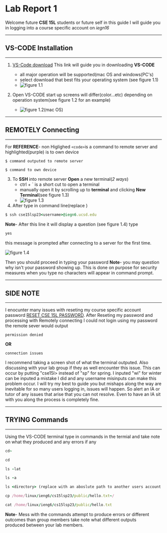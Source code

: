 # Lab Report 1
Welcome future **CSE 15L** students or future self in this guide I will guide you in logging into a course specific account on *iegn16*

---
## VS-CODE Installation  
---
 1.  [VS-Code download](https://code.visualstudio.com/download) This link will guide you in downloading **VS-CODE**
      * all major operation will be supported(mac OS and windows(PC's)
      * select download that best fits your operating system (see figure 1.1)
      * ![figure 1.1](<img width="1512" alt="Screenshot 2023-04-09 at 4 13 23 PM" src="https://user-images.githubusercontent.com/125671517/230800963-585b24f4-d716-415c-bfeb-273bfb3c9f56.png">
)	
  
      
 2. Open VS-CODE start up screens will differ(color...etc) depending on operation system(see figure 1.2 for an example)
      * ![figure 1.2(mac OS)](<img width="1512" alt="Visual Studio Code startup" src="https://user-images.githubusercontent.com/125671517/230800135-b65fc142-950b-45bf-8d90-68f2710e423c.png">
)	

---
## REMOTELY Connecting  
---
For **REFERENCE**- non Higlighed ```
                                 <code>
                                 ```is a command to remote server and highlighted(purple) is to own device
```  
$ command outputed to remote server 
```  
```ruby
$ command to own device 
```
                    
 3. To **SSH** into remote server **Open** a new terminal(*2 ways*)
      * ctrl + ` is a short cut to open a terminal
      * manually open it by scrolling up to **terminal** and clicking **New Terminal**(see figure 1.3)
      * ![figure 1.3](<img width="1504" alt="Screenshot 2023-04-09 at 4 24 43 PM" src="https://user-images.githubusercontent.com/125671517/230801491-2674c363-a037-4656-871b-1b0865a52a8e.png">
)	
 4. After type in command line(replace <username>)
```ruby
$ ssh cse15lsp23<username>@iegn6.ucsd.edu
```
 **Note**- After this line it will display a question (see figure 1.4) type
 ```ruby
 yes
 ```
 this message is prompted after connecting to a server for the first time.  
 
 ![figure 1.4](<img width="522" alt="Screenshot 2023-04-09 at 6 13 10 PM" src="https://user-images.githubusercontent.com/125671517/230806499-fe5b2cad-e685-477d-bfd5-a4aa6d9703ed.png">
)  
 
Then you should proceed in typing your password
 **Note**- you may question why isn't your password showing up. This is done on purpose for security measures when you type no characters will appear in command prompt.
 
 ---
  ## SIDE NOTE
 ---
 
 I enocunter many issues with reseting my course specific account password [RESET CSE 15L PASSWORD](https://sdacs.ucsd.edu/~icc/index.php). After Reseting my password and processing with Remotely connecting I could not login using my password the remote sever would output
```
permission denied
``` 
**OR**
```
connection issues
``` 
 
I recommend taking a screen shot of what the terminal outputed. Also discussing with your lab group if they as well encounter this issue. This can occur by putting "cse15<sp>l> instead of "sp" for spring. I inputed "wi" for winter can be inputed a mistake I did and any username misinputs can make this problem occur. I will try my best to guide you but mishaps along the way are inevitable for so many users logging in, issues will happen. So alert an IA or tutor of any issues that arise that you can not resolve. Even to have an IA sit with you along the process is completely fine.
 
 ---
 ## TRYING Commands
 ---
 Using the VS-CODE terminal type in commands in the termial and take note on what they produced and any errors if any
```ruby
cd~
```
```ruby
cd 
```
```ruby
ls -lat
```
```ruby
ls -a
```
```ruby
ls <directory> (replace with an aboslute path to another users account name remember the first 9 characters are the same for everyone)
```
```ruby
cp /home/linux/ieng6/cs15lsp23/public/hello.txt~/
```
```ruby
cat /home/linux/ieng6/cs15lsp23/public/hello.txt
```
**Note**- Mess with the commands attempt to produce errors or different outcomes than group members take note what different outputs  
 produced between your lab members.
 
      

